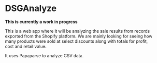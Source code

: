 # DSGAnalyze

**This is currently a work in progress**

This is a web app where it will be analyzing the sale results from records exported from the Shopify platform. We are mainly looking for seeing how many products were sold at select discounts along with totals for profit, cost and retail value. 

It uses Papaparse to analyze CSV data.
